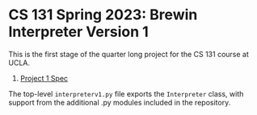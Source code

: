 # CS 131 Spring 2023: Brewin Interpreter Version 1

This is the first stage of the quarter long project for the CS 131 course at UCLA. 

1. [Project 1 Spec](https://docs.google.com/document/d/1pPQ2qZKbbsbZGBSwvuy1Ir-NZLPMgVt95WPQuI5aPho)

The top-level `interpreterv1.py` file exports the `Interpreter` class, with support from the additional .py modules included in the repository.
